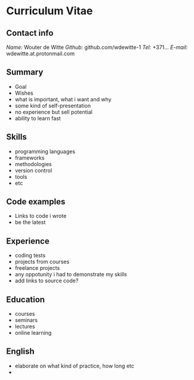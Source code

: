 # Curriculum Vitae

## Contact info
*Name:*   Wouter de Witte               *Github:* github.com/wdewitte-1
*Tel:*    +371...                       *E-mail:* wdewitte.at.protonmail.com

## Summary
- Goal
- Wishes
- what is important, what i want and why
- some kind of self-presentation
- no experience but sell potential
- ability to learn fast

## Skills
- programming languages
- frameworks
- methodologies
- version control
- tools
- etc

## Code examples
- Links to code i wrote
- be the latest

## Experience
- coding tests
- projects from courses
- freelance projects
- any oppotunity i had to demonstrate my skills
- add links to source code?

## Education
- courses
- seminars
- lectures
- online learning

## English
- elaborate on what kind of practice, how long etc
- 
